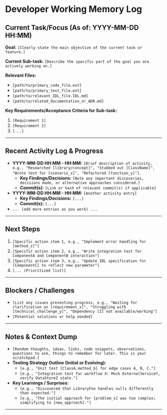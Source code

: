 # Developer Working Memory Log

## Current Task/Focus (As of: YYYY-MM-DD HH:MM)

**Goal:** `[Clearly state the main objective of the current task or feature.]`

**Current Sub-task:** `[Describe the specific part of the goal you are actively working on.]`

**Relevant Files:**
*   `[path/to/primary_code_file.ext]`
*   `[path/to/primary_test_file.ext]`
*   `[path/to/relevant_IDL_file.IDL.md]`
*   `[path/to/related_documentation_or_ADR.md]`

**Key Requirements/Acceptance Criteria for Sub-task:**
1.  `[Requirement 1]`
2.  `[Requirement 2]`
3.  `[...]`

---

## Recent Activity Log & Progress

*   **YYYY-MM-DD HH:MM - HH:MM:** `[Brief description of activity, e.g., "Researched [library/concept]", "Stubbed out [ClassName]", "Wrote test for [scenario_x]", "Refactored [function_y]"]`.
    *   **Key Findings/Decisions:** `[Note any important discoveries, decisions made, or alternative approaches considered.]`
    *   **Commit(s):** `[Link or hash of relevant commit(s) if applicable]`
*   **YYYY-MM-DD HH:MM - HH:MM:** `[Another activity entry]`
    *   **Key Findings/Decisions:** `[...]`
    *   **Commit(s):** `[...]`
*   `... (add more entries as you work) ...`

---

## Next Steps

1.  `[Specific action item 1, e.g., "Implement error handling for [method_z]"]`
2.  `[Specific action item 2, e.g., "Write integration test for ComponentA and ComponentB interaction"]`
3.  `[Specific action item 3, e.g., "Update IDL specification for [ComponentC] to reflect new parameter"]`
4.  `[... (Prioritized list)]`

---

## Blockers / Challenges

*   `[List any issues preventing progress, e.g., "Waiting for clarification on [requirement_x]", "Struggling with [technical_challenge_y]", "Dependency [Z] not available/working"]`
*   `[Potential solutions or help needed]`

---

## Notes & Context Dump

*   `[Random thoughts, ideas, links, code snippets, observations, questions to ask, things to remember for later. This is your scratchpad.]`
*   **Testing Strategy Outline (Initial or Evolving):**
    *   `[e.g., "Unit test [ClassA.method_b] for edge cases A, B, C."]`
    *   `[e.g., "Integration test for workflow X: Mock ExternalServiceY, verify DataStoreZ state."]`
*   **Key Learnings / Surprises:**
    *   `[e.g., "Discovered that LibraryFoo handles nulls differently than expected."]`
    *   `[e.g., "The initial approach for [problem_x] was too complex; simplifying to [new_approach]."]`

---
